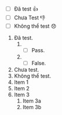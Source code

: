 - [ ] Đã test 👍
- [ ] Chưa Test 👎
- [ ] Không thể test 😞
1. Đã test.
   1. -[ ] Pass.
   2. -[ ] False.
3. Chưa test.
4. Không thể test.
5. Item 1
6. Item 2
7. Item 3
   1. Item 3a
   2. Item 3b
